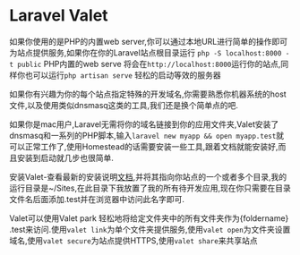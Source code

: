 # Laravel Valet

如果你使用的是PHP的内置web server,你可以通过本地URL进行简单的操作即可为站点提供服务,如果你在你的Laravel站点根目录运行 `php -S localhost:8000 -t public` PHP内置的web serve 将会在`http://localhost:8000`运行你的站点,同样你也可以运行`php artisan serve` 轻松的启动等效的服务器

如果你有兴趣为你的每个站点指定特殊的开发域名,你需要熟悉你机器系统的host文件,以及使用类似dnsmasq这类的工具,我们还是换个简单点的吧.

如果你是mac用户,Laravel无需将你的域名链接到你的应用文件夹,Valet安装了dnsmasq和一系列的PHP脚本,输入`laravel new myapp && open myapp.test`就可以正常工作了,使用Homestead的话需要安装一些工具,跟着文档就能安装好,而且安装到启动就几步也很简单.

安装Valet-查看最新的安装说明[文档](https://laravel.com/docs/5.8/valet),并将其指向你站点的一个或者多个目录,我的运行目录是~/Sites,在此目录下我放置了我的所有待开发应用,现在你只需要在目录文件名后面添加.test并在浏览器中访问此名字即可.  


Valet可以使用Valet park 轻松地将给定文件夹中的所有文件夹作为{foldername} .test来访问.使用`valet link`为单个文件夹提供服务,使用`valet open`为文件夹设置域名,使用`valet secure`为站点提供HTTPS,使用`valet share`来共享站点



